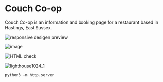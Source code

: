 # Couch Co-op

<p>Couch Co-op is an information and booking page for a restaurant based in Hastings, East Sussex.<p> 





![responsive desigen preview](https://user-images.githubusercontent.com/97246895/153381985-58f4beaa-bef0-432a-aa2b-7ebf875902aa.jpg)

![image](https://user-images.githubusercontent.com/97246895/153382352-0b6bb3c3-0239-4a24-87e3-636dc3113e2b.png)

![HTML check](https://user-images.githubusercontent.com/97246895/153382013-40dcfc18-a600-4c11-bd8c-bc654e25f170.jpg)

![lighthouse1024_1](https://user-images.githubusercontent.com/97246895/153384651-0cdf4261-a86e-43aa-8e68-15d2ac90c6b4.jpg)



`python3 -m http.server`

